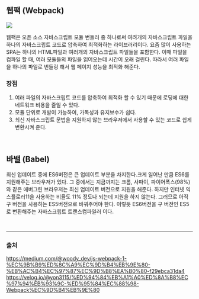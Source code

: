 ## 웹팩 (Webpack)

![](https://miro.medium.com/max/1400/1*F070uzOYIL8LXzAGf5zy9A.png)

웹팩은 오픈 소스 자바스크립트 모듈 번들러 중 하나로써 여려개의 자바스크립트 파일을 하나의 자바스크립트 코드로 압축하여 최적화하는 라이브러리이다.
요즘 많이 사용하는 SPA는 하나의 HTML파일과 여러개의 자바스크립트 파일들을 포함한다. 이때 파일을 컴파일 할 때, 여러 모듈들의 파일을 읽어오는데 시간이 오래 걸린다. 따라서 여러 파일을 하나의 파일로 번들링 해서 웹 페이지 성능을 최적화 해준다.

### 장점

1. 여러 파일의 자바스크립트 코드를 압축하여 최적화 할 수 있기 때문에 로딩에 대한 네트워크 비용을 줄일 수 있다.
2. 모듈 단위로 개발이 가능하여, 가독성과 유지보수가 쉽다.
3. 최신 자바스크립트 문법을 지원하지 않는 브라우저에서 사용할 수 있는 코드로 쉽게 변환시켜 준다.

<br>

## 바밸 (Babel)

최신 업데이트 중에 ES6버전은 큰 업데이트 부분을 차지한다.크게 일어난 만큼 ES6를 지원해주는 브라우저가 있다. 그 중에서는 지금까지는 크롬, 사파이, 파이어폭스(98%)와 같은 에버그린 브라우저는 최신 업데이트 버전으로 지원을 해준다.
하지만 인터넷 익스플로러11을 사용하는 비율도 11% 정도나 되는데 지원을 하지 않는다. 그러므로 아직 구 버전을 사용하는 ES5버전으로 바꿔주어야 한다.
이렇듯 ES6버전을 구 버전인 ES5로 변환해주는 자바스크립트 트랜스컴파일러 이다.

<br>
<hr>

### 출처

https://medium.com/@woody_dev/js-webpack-1-%EC%9B%B9%ED%8C%A9%EC%9D%B4%EB%9E%80-%EB%AC%B4%EC%97%87%EC%9D%B8%EA%B0%80-f29ebca31da4  
https://velog.io/@yon3115/%ED%94%84%EB%A1%A0%ED%8A%B8%EC%97%94%EB%93%9C-%ED%95%84%EC%88%98-Webpack%EC%9D%B4%EB%9E%80
